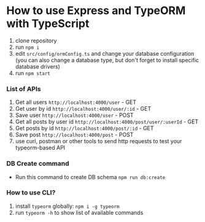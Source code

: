 # How to use Express and TypeORM with TypeScript

1. clone repository 
2. run `npm i`
3. edit `src/config/ormConfig.ts` and change your database configuration (you can also change a database type, but don't forget to install specific database drivers)
4. run `npm start`

### List of APIs

1. Get all users `http://localhost:4000/user` - GET
2. Get user by id `http://localhost:4000/user/:id` - GET
3. Save user `http://localhost:4000/user` - POST
4. Get all posts by user id `http://localhost:4000/post/user/:userId` - GET
5. Get posts by id `http://localhost:4000/post/:id` - GET
6. Save post `http://localhost:4000/post` - POST
7. use curl, postman or other tools to send http requests to test your typeorm-based API

### DB Create command

- Run this command to create DB schema `npm run db:create`

### How to use CLI?

1. install `typeorm` globally: `npm i -g typeorm`
2. run `typeorm -h` to show list of available commands

